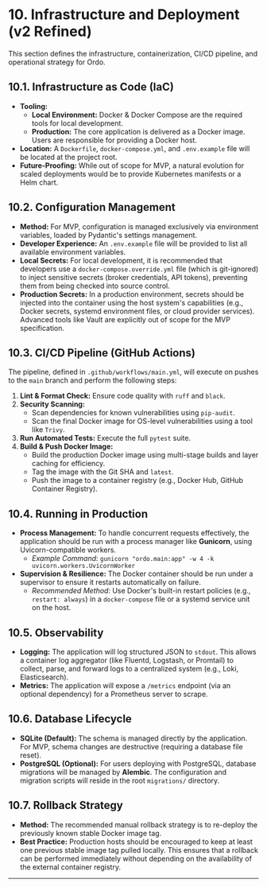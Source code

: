 # 10. Infrastructure and Deployment (v2 Refined)

This section defines the infrastructure, containerization, CI/CD pipeline, and operational strategy for Ordo.

## 10.1. Infrastructure as Code (IaC)

*   **Tooling:**
    *   **Local Environment:** Docker & Docker Compose are the required tools for local development.
    *   **Production:** The core application is delivered as a Docker image. Users are responsible for providing a Docker host.
*   **Location:** A `Dockerfile`, `docker-compose.yml`, and `.env.example` file will be located at the project root.
*   **Future-Proofing:** While out of scope for MVP, a natural evolution for scaled deployments would be to provide Kubernetes manifests or a Helm chart.

## 10.2. Configuration Management

*   **Method:** For MVP, configuration is managed exclusively via environment variables, loaded by Pydantic's settings management.
*   **Developer Experience:** An `.env.example` file will be provided to list all available environment variables.
*   **Local Secrets:** For local development, it is recommended that developers use a `docker-compose.override.yml` file (which is git-ignored) to inject sensitive secrets (broker credentials, API tokens), preventing them from being checked into source control.
*   **Production Secrets:** In a production environment, secrets should be injected into the container using the host system's capabilities (e.g., Docker secrets, systemd environment files, or cloud provider services). Advanced tools like Vault are explicitly out of scope for the MVP specification.

## 10.3. CI/CD Pipeline (GitHub Actions)

The pipeline, defined in `.github/workflows/main.yml`, will execute on pushes to the `main` branch and perform the following steps:
1.  **Lint & Format Check:** Ensure code quality with `ruff` and `black`.
2.  **Security Scanning:**
    *   Scan dependencies for known vulnerabilities using `pip-audit`.
    *   Scan the final Docker image for OS-level vulnerabilities using a tool like `Trivy`.
3.  **Run Automated Tests:** Execute the full `pytest` suite.
4.  **Build & Push Docker Image:**
    *   Build the production Docker image using multi-stage builds and layer caching for efficiency.
    *   Tag the image with the Git SHA and `latest`.
    *   Push the image to a container registry (e.g., Docker Hub, GitHub Container Registry).

## 10.4. Running in Production

*   **Process Management:** To handle concurrent requests effectively, the application should be run with a process manager like **Gunicorn**, using Uvicorn-compatible workers.
    *   *Example Command:* `gunicorn "ordo.main:app" -w 4 -k uvicorn.workers.UvicornWorker`
*   **Supervision & Resilience:** The Docker container should be run under a supervisor to ensure it restarts automatically on failure.
    *   *Recommended Method:* Use Docker's built-in restart policies (e.g., `restart: always`) in a `docker-compose` file or a systemd service unit on the host.

## 10.5. Observability

*   **Logging:** The application will log structured JSON to `stdout`. This allows a container log aggregator (like Fluentd, Logstash, or Promtail) to collect, parse, and forward logs to a centralized system (e.g., Loki, Elasticsearch).
*   **Metrics:** The application will expose a `/metrics` endpoint (via an optional dependency) for a Prometheus server to scrape.

## 10.6. Database Lifecycle

*   **SQLite (Default):** The schema is managed directly by the application. For MVP, schema changes are destructive (requiring a database file reset).
*   **PostgreSQL (Optional):** For users deploying with PostgreSQL, database migrations will be managed by **Alembic**. The configuration and migration scripts will reside in the root `migrations/` directory.

## 10.7. Rollback Strategy

*   **Method:** The recommended manual rollback strategy is to re-deploy the previously known stable Docker image tag.
*   **Best Practice:** Production hosts should be encouraged to keep at least one previous stable image tag pulled locally. This ensures that a rollback can be performed immediately without depending on the availability of the external container registry.

---
